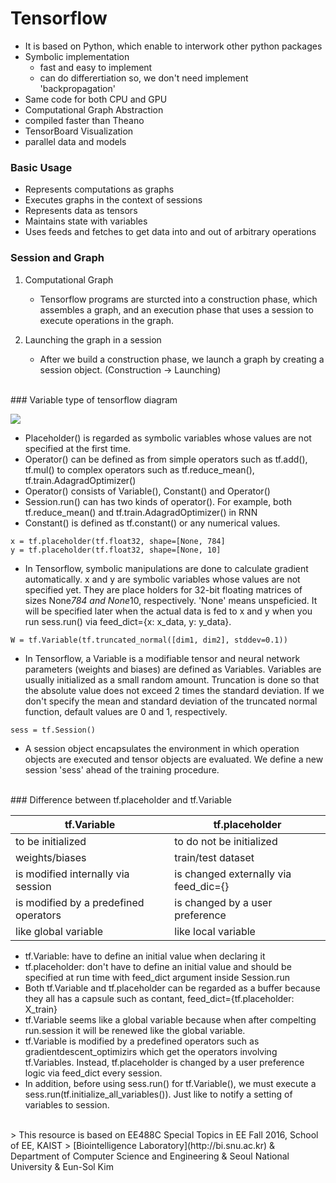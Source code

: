 # Tensorflow
   * It is based on Python, which enable to interwork other python packages
   * Symbolic implementation 
      * fast and easy to implement
      * can do differertiation so, we don't need implement 'backpropagation'
   * Same code for both CPU and GPU
   * Computational Graph Abstraction
   * compiled faster than Theano
   * TensorBoard Visualization
   * parallel data and models 
   
### Basic Usage
   * Represents computations as graphs
   * Executes graphs in the context of sessions
   * Represents data as tensors
   * Maintains state with variables
   * Uses feeds and fetches to get data into and out of arbitrary operations

### Session and Graph
1. Computational Graph
   * Tensorflow programs are sturcted into a construction phase, which assembles a graph, and an execution phase that uses a session to execute operations in the graph.

2. Launching the graph in a session
   * After we build a construction phase, we launch a graph by creating a session object. (Construction -> Launching)

<br>
### Variable type of tensorflow diagram

![](https://docs.google.com/drawings/d/1qaFys5F7_FqI6FvVpQDGIDl-XJwLGh0x3SoL4BTAbw0/pub?w=480&amp;h=360)
* Placeholder() is regarded as symbolic variables whose values are not specified at the first time.
* Operator() can be defined as from simple operators such as tf.add(), tf.mul() to complex operators such as tf.reduce_mean(), tf.train.AdagradOptimizer()  
* Operator() consists of Variable(), Constant() and Operator()
* Session.run() can has two kinds of operator(). For example, both tf.reduce_mean() and tf.train.AdagradOptimizer() in RNN  
* Constant() is defined as tf.constant() or any numerical values. 

```
x = tf.placeholder(tf.float32, shape=[None, 784]
y = tf.placeholder(tf.float32, shape=[None, 10]
```
* In Tensorflow, symbolic manipulations are done to calculate gradient automatically. x and y are symbolic variables whose values are not specified yet. They are place holders for 32-bit floating matrices of sizes None*784 and None*10, respectively. 'None' means unspeficied. It will be specified later when the actual data is fed to x and y when you run sess.run() via feed_dict={x: x_data, y: y_data}. 
```
W = tf.Variable(tf.truncated_normal([dim1, dim2], stddev=0.1))
```
* In Tensorflow, a Variable is a modifiable tensor and neural network parameters (weights and biases) are defined as Variables. Variables are usually initialized as a small random amount. Truncation is done so that the absolute value does not exceed 2 times the standard deviation. If we don't specify the mean and standard deviation of the truncated normal function, default values are 0 and 1, respectively.
```
sess = tf.Session()
```
* A session object encapsulates the environment in which operation objects are executed and tensor objects are evaluated. We define a new session 'sess' ahead of the training procedure.


<br>
### Difference between tf.placeholder and tf.Variable

tf.Variable | tf.placeholder
------------|---------------
to be initialized | to do not be initialized
weights/biases | train/test dataset
is modified internally via session | is changed externally via feed_dic={}
is modified by a predefined operators | is changed by a user preference
like global variable | like local variable

* tf.Variable: have to define an initial value when declaring it
* tf.placeholder: don't have to define an initial value and should be specified at run time with feed_dict argument inside Session.run
* Both tf.Variable and tf.placeholder can be regarded as a buffer because they all has a capsule such as contant, feed_dict={tf.placeholder: X_train} 
* tf.Variable seems like a global variable because when after compelting run.session it will be renewed like the global variable.
* tf.Variable is modified by a predefined operators such as gradientdescent_optimizirs which get the operators involving tf.Variables. Instead, tf.placeholder is changed by a user preference logic via feed_dict every session. 
* In addition, before using sess.run() for tf.Variable(), we must execute a sess.run(tf.initialize_all_variables()). Just like to notify a setting of variables to session. 



<br>
> This resource is based on EE488C Special Topics in EE <Deep Learning and AlphaGo> Fall 2016, School of EE, KAIST
> [Biointelligence Laboratory](http://bi.snu.ac.kr) & Department of Computer Science and Engineering & Seoul National University & Eun-Sol Kim
